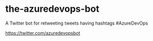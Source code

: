 # the-azuredevops-bot
A Twitter bot for retweeting tweets having hashtags #AzureDevOps

https://twitter.com/azuredevopsbot